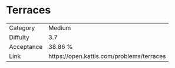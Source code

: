 # Terraces

<table>
    <tr>
        <td>Category</td>
        <td>Medium</td>
    </tr>
    <tr>
        <td>Diffulty</td>
        <td>3.7</td>
    </tr>
    <tr>
        <td>Acceptance</td>
        <td>38.86 %</td>
    </tr>
    <tr>
        <td>Link</td>
        <td>https://open.kattis.com/problems/terraces</td>
    </tr>
</table>